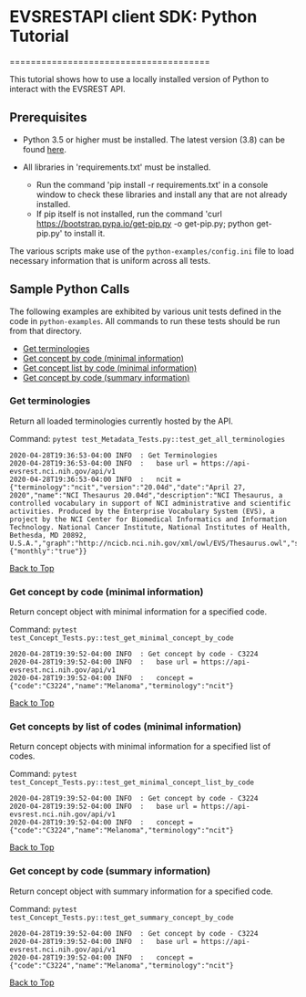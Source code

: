 # EVSRESTAPI client SDK: Python Tutorial

======================================

This tutorial shows how to use a locally installed version of Python to interact with the EVSREST API.

## Prerequisites

* Python 3.5 or higher must be installed. The latest version (3.8) can be found [here](https://www.python.org/downloads/).

* All libraries in 'requirements.txt' must be installed.
  * Run the command 'pip install -r requirements.txt' in a console window to check these libraries and install any that are not already installed.
  * If pip itself is not installed, run the command 'curl <https://bootstrap.pypa.io/get-pip.py> -o get-pip.py; python get-pip.py' to install it.

The various scripts make use of the `python-examples/config.ini` file to load necessary information that is uniform across all tests.

## Sample Python Calls

The following examples are exhibited by various unit tests defined in the code in `python-examples`.
All commands to run these tests should be run from that directory.

* [Get terminologies](#get-terminologies)
* [Get concept by code (minimal information)](#get-concept-by-code-minimal-information)
* [Get concept list by code (minimal information)](#get-concepts-by-list-of-codes-minimal-information)
* [Get concept by code (summary information)](#get-concept-by-code-summary-information)

### Get terminologies

Return all loaded terminologies currently hosted by the API.

Command: `pytest test_Metadata_Tests.py::test_get_all_terminologies`

```{.python}
2020-04-28T19:36:53-04:00 INFO  : Get Terminologies
2020-04-28T19:36:53-04:00 INFO  :   base url = https://api-evsrest.nci.nih.gov/api/v1
2020-04-28T19:36:53-04:00 INFO  :   ncit = {"terminology":"ncit","version":"20.04d","date":"April 27, 2020","name":"NCI Thesaurus 20.04d","description":"NCI Thesaurus, a controlled vocabulary in support of NCI administrative and scientific activities. Produced by the Enterprise Vocabulary System (EVS), a project by the NCI Center for Biomedical Informatics and Information Technology. National Cancer Institute, National Institutes of Health, Bethesda, MD 20892, U.S.A.","graph":"http://ncicb.nci.nih.gov/xml/owl/EVS/Thesaurus.owl","source":"http://ncicb.nci.nih.gov/xml/owl/EVS/Thesaurus.owl","terminologyVersion":"ncit_20.04d","latest":true,"tags":{"monthly":"true"}}
```

[Back to Top](#EVSRESTAPI-client-SDK-Python-Tutorial)

### Get concept by code (minimal information)

Return concept object with minimal information for a specified code.

Command: `pytest test_Concept_Tests.py::test_get_minimal_concept_by_code`

```{.python}
2020-04-28T19:39:52-04:00 INFO  : Get concept by code - C3224
2020-04-28T19:39:52-04:00 INFO  :   base url = https://api-evsrest.nci.nih.gov/api/v1
2020-04-28T19:39:52-04:00 INFO  :   concept = {"code":"C3224","name":"Melanoma","terminology":"ncit"}
```

[Back to Top](#EVSRESTAPI-client-SDK-Python-Tutorial)

### Get concepts by list of codes (minimal information)

Return concept objects with minimal information for a specified list of codes.

Command: `pytest test_Concept_Tests.py::test_get_minimal_concept_list_by_code`

```{.python}
2020-04-28T19:39:52-04:00 INFO  : Get concept by code - C3224
2020-04-28T19:39:52-04:00 INFO  :   base url = https://api-evsrest.nci.nih.gov/api/v1
2020-04-28T19:39:52-04:00 INFO  :   concept = {"code":"C3224","name":"Melanoma","terminology":"ncit"}
```

[Back to Top](#EVSRESTAPI-client-SDK-Python-Tutorial)

### Get concept by code (summary information)

Return concept object with summary information for a specified code.

Command: `pytest test_Concept_Tests.py::test_get_summary_concept_by_code`

```{.python}
2020-04-28T19:39:52-04:00 INFO  : Get concept by code - C3224
2020-04-28T19:39:52-04:00 INFO  :   base url = https://api-evsrest.nci.nih.gov/api/v1
2020-04-28T19:39:52-04:00 INFO  :   concept = {"code":"C3224","name":"Melanoma","terminology":"ncit"}
```

[Back to Top](#EVSRESTAPI-client-SDK-Python-Tutorial)
